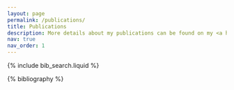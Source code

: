 ```yaml
---
layout: page
permalink: /publications/
title: Publications
description: More details about my publications can be found on my <a href="https://scholar.google.com/citations?user=KmALIboAAAAJ">Google Scholar profile</a>.
nav: true
nav_order: 1
---
```


<!-- _pages/publications.md -->

<!-- Bibsearch Feature -->

{% include bib_search.liquid %}

<div class="publications">

{% bibliography %}

</div>
